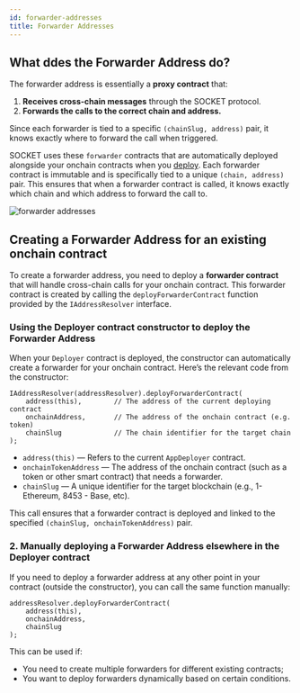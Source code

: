 ```yaml
---
id: forwarder-addresses
title: Forwarder Addresses
---
```


## What ddes the Forwarder Address do?
The forwarder address is essentially a **proxy contract** that:
1. **Receives cross-chain messages** through the SOCKET protocol.
2. **Forwards the calls to the correct chain and address.**

Since each forwarder is tied to a specific `(chainSlug, address)` pair, it knows exactly where to forward the call when triggered.

SOCKET uses these `forwarder` contracts that are automatically deployed alongside your onchain contracts when you [deploy](/deploy). Each forwarder contract is immutable and is specifically tied to a unique `(chain, address)` pair. This ensures that when a forwarder contract is called, it knows exactly which chain and which address to forward the call to.

<div style={{ display: 'flex', justifyContent: 'center' }}>
    <img src="/img/forwarder-addresses.svg" alt="forwarder addresses" style={{ width: '100%' }} />
</div>

## Creating a Forwarder Address for an existing onchain contract

To create a forwarder address, you need to deploy a **forwarder contract** that will handle cross-chain calls for your onchain contract. This forwarder contract is created by calling the `deployForwarderContract` function provided by the `IAddressResolver` interface.

### Using the Deployer contract constructor to deploy the Forwarder Address

When your `Deployer` contract is deployed, the constructor can automatically create a forwarder for your onchain contract. Here’s the relevant code from the constructor:

```solidity
IAddressResolver(addressResolver).deployForwarderContract(
    address(this),        // The address of the current deploying contract
    onchainAddress,       // The address of the onchain contract (e.g. token)
    chainSlug             // The chain identifier for the target chain
);
```

- `address(this)` — Refers to the current `AppDeployer` contract.
- `onchainTokenAddress` — The address of the onchain contract (such as a token or other smart contract) that needs a forwarder.
- `chainSlug` — A unique identifier for the target blockchain (e.g., 1- Ethereum, 8453 - Base, etc).

This call ensures that a forwarder contract is deployed and linked to the specified `(chainSlug, onchainTokenAddress)` pair.

### 2. Manually deploying a Forwarder Address elsewhere in the Deployer contract

If you need to deploy a forwarder address at any other point in your contract (outside the constructor), you can call the same function manually:

```solidity
addressResolver.deployForwarderContract(
    address(this),
    onchainAddress,
    chainSlug
);
```

This can be used if:
- You need to create multiple forwarders for different existing contracts;
- You want to deploy forwarders dynamically based on certain conditions.
